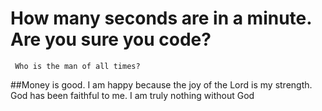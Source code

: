 # How many seconds are in a minute. Are you sure you code?
     Who is the man of all times?
  ##Money is good. I am happy because the joy of the Lord is my strength. 
     God has been faithful to me. I am truly nothing without God

